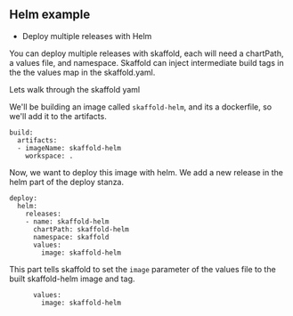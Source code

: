 ## Helm example

* Deploy multiple releases with Helm

You can deploy multiple releases with skaffold, each will need a chartPath, a values file, and namespace. Skaffold can inject intermediate build tags in the the values map in the skaffold.yaml.

Lets walk through the skaffold yaml

We'll be building an image called `skaffold-helm`, and its a dockerfile, so we'll add it to the artifacts.
```
build:
  artifacts:
  - imageName: skaffold-helm
    workspace: .
```

Now, we want to deploy this image with helm. We add a new release in the helm part of the deploy stanza. 
```
deploy:
  helm:
    releases:
    - name: skaffold-helm
      chartPath: skaffold-helm
      namespace: skaffold
      values:
        image: skaffold-helm
```

This part tells skaffold to set the `image` parameter of the values file to the built skaffold-helm image and tag.
```
      values:
        image: skaffold-helm
```
